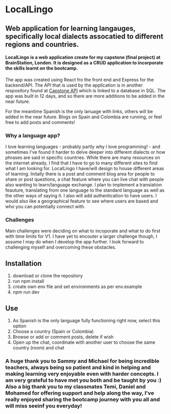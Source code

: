 # LocalLingo

## Web application for learning langauges, specifically local dialects assocatied to different regions and countries.

#### LocalLingo is a web application create for my capstone (final project) at BrainStation, London. It is designed as a CRUD application to incorporate the skills learnt on the bootcamp. 

The app was created using React fro the front end and Express for the backend/API. The API that is used by the application is in another respository found at [Capstone API](https://github.com/stephaniewaterson/Capstone-api-BrainStation) which is linked to a database in SQL. The app was built in 12 days, and so there are more additions to be added in the near future.

For the meantime Spanish is the only lanuage with links, others will be added in the near future. Blogs on Spain and Colombia are running, or feel free to add posts and comments!

### Why a language app?
I love learning languages - probably partly why I love programming! - and sometimes I've found it harder to delve deeper into different dialects or how phrases are said in specific countries. While there are many resources on the internet already, I find that I have to go to many different sites to find what I am looking for. LocalLingo I have/will design to house different areas of learning. Initally there is a post and comment blog area for people to share or post questions, a chat feature where you can live chat with people also wanting to learn/language exchange. I plan to implement a translation feauture, translating from one language to the standard language as well as the other ways of saying it. I also will add authentication to have users. I would also like a geographical feature to see where users are based and who you can potentially connect with.

### Challenges
Main challenges were deciding on what to incoporate and what to do first with time limits for V1. I have yet to encouter a larger challenge though, I assume I may do when I develop the app further. I look forward to challenging myself and overcoming these obstacles. 

## Installation 

1. download or clone the repository
2. run npm install
3. create own env file and set environments as per env.example
4. npm run dev

## Use

1. As Spanish is the only language fully functioning right now, select this option
2. Choose a country (Spain or Colombia)
3. Browse or add or comment posts, delete if wish
4. Open up the chat, coordinate with another user to choose the same country (room) and chat
   
### A huge thank you to Sammy and Michael for being incredible teachers, always being so patient and kind in helping and making learning very enjoyable even with harder concepts. I am very grateful to have met you both and be taught by you :) Also a big thank you to my classmates Temi, Daniel and Mohamed for offering support and help along the way, I've really enjoyed sharing the bootcamp journey with you all and will miss seeinf you everyday!




